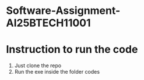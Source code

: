 # Software-Assignment-AI25BTECH11001

# Instruction to run the code

1. Just clone the repo
2. Run the exe inside the folder codes
